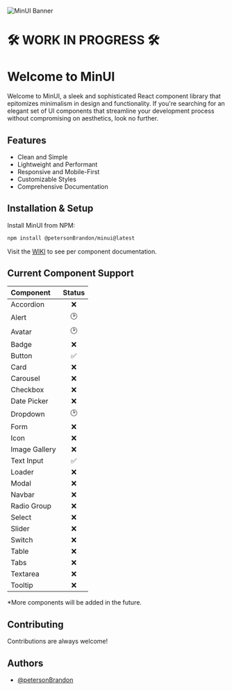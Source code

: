 ![MinUI Banner](https://firebasestorage.googleapis.com/v0/b/minui-55e3d.appspot.com/o/MinUiBanner.png?alt=media&token=544fd447-ce59-4397-82b8-2f905a93a369)

# 🛠 WORK IN PROGRESS 🛠

# Welcome to MinUI

Welcome to MinUI, a sleek and sophisticated React component library that epitomizes minimalism in design and functionality. If you're searching for an elegant set of UI components that streamline your development process without compromising on aesthetics, look no further.

## Features

- Clean and Simple
- Lightweight and Performant
- Responsive and Mobile-First
- Customizable Styles
- Comprehensive Documentation

## Installation & Setup

Install MinUI from NPM:

```bash
npm install @petersonBrandon/minui@latest
```

Visit the [WIKI](https://github.com/petersonBrandon/MinUI/wiki) to see per component documentation.

## Current Component Support

| Component     | Status |
| :------------ | :----: |
| Accordion     |   ❌   |
| Alert         |   🕑   |
| Avatar        |   🕑   |
| Badge         |   ❌   |
| Button        |   ✅   |
| Card          |   ❌   |
| Carousel      |   ❌   |
| Checkbox      |   ❌   |
| Date Picker   |   ❌   |
| Dropdown      |   🕑   |
| Form          |   ❌   |
| Icon          |   ❌   |
| Image Gallery |   ❌   |
| Text Input    |   ✅   |
| Loader        |   ❌   |
| Modal         |   ❌   |
| Navbar        |   ❌   |
| Radio Group   |   ❌   |
| Select        |   ❌   |
| Slider        |   ❌   |
| Switch        |   ❌   |
| Table         |   ❌   |
| Tabs          |   ❌   |
| Textarea      |   ❌   |
| Tooltip       |   ❌   |

\*More components will be added in the future.

## Contributing

Contributions are always welcome!

## Authors

- [@petersonBrandon](https://www.github.com/petersonBrandon)
